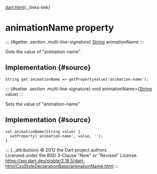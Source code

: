 [dart:html](../../dart-html/dart-html-library){._links-link}

animationName property
======================

::: {#getter .section .multi-line-signature}
[String](../../dart-core/string-class) animationName
:::

Gets the value of \"animation-name\"

Implementation {#source}
--------------

``` {.language-dart data-language="dart"}
String get animationName => getPropertyValue('animation-name');
```

::: {#setter .section .multi-line-signature}
void animationName=([String](../../dart-core/string-class) value)
:::

Sets the value of \"animation-name\"

Implementation {#source}
--------------

``` {.language-dart data-language="dart"}
set animationName(String value) {
  setProperty('animation-name', value, '');
}
```

::: {._attribution}
© 2012 the Dart project authors\
Licensed under the BSD 3-Clause \"New\" or \"Revised\" License.\
<https://api.dart.dev/stable/2.18.5/dart-html/CssStyleDeclarationBase/animationName.html>
:::

